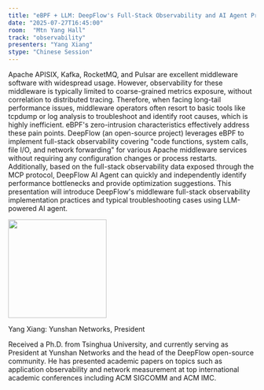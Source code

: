 ```yaml
---
title: "eBPF + LLM: DeepFlow's Full-Stack Observability and AI Agent Practice Cases"
date: "2025-07-27T16:45:00"
room:  "Mtn Yang Hall"
track: "observability"
presenters: "Yang Xiang"
stype: "Chinese Session"
---
```


Apache APISIX, Kafka, RocketMQ, and Pulsar are excellent middleware software with widespread usage. However, observability for these middleware is typically limited to coarse-grained metrics exposure, without correlation to distributed tracing. Therefore, when facing long-tail performance issues, middleware operators often resort to basic tools like tcpdump or log analysis to troubleshoot and identify root causes, which is highly inefficient. eBPF's zero-intrusion characteristics effectively address these pain points. DeepFlow (an open-source project) leverages eBPF to implement full-stack observability covering "code functions, system calls, file I/O, and network forwarding" for various Apache middleware services without requiring any configuration changes or process restarts. Additionally, based on the full-stack observability data exposed through the MCP protocol, DeepFlow AI Agent can quickly and independently identify performance bottlenecks and provide optimization suggestions. This presentation will introduce DeepFlow's middleware full-stack observability implementation practices and typical troubleshooting cases using LLM-powered AI agent.

<img src="https://sessionize.com/image/b9fe-400o400o1-7eiz9d5NPVegnn7SkHVGzm.jpg" width="200" /><br/>

Yang Xiang: Yunshan Networks, President

Received a Ph.D. from Tsinghua University, and currently serving as President at Yunshan Networks and the head of the DeepFlow open-source community. He has presented academic papers on topics such as application observability and network measurement at top international academic conferences including ACM SIGCOMM and ACM IMC.